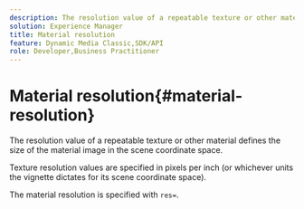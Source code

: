 ```yaml
---
description: The resolution value of a repeatable texture or other material defines the size of the material image in the scene coordinate space.
solution: Experience Manager
title: Material resolution
feature: Dynamic Media Classic,SDK/API
role: Developer,Business Practitioner
---
```


# Material resolution{#material-resolution}

The resolution value of a repeatable texture or other material defines the size of the material image in the scene coordinate space.

Texture resolution values are specified in pixels per inch (or whichever units the vignette dictates for its scene coordinate space).

The material resolution is specified with `res=`. 
